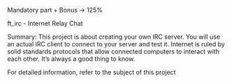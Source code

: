 Mandatory part + Bonus -> 125%

ft_irc - Internet Relay Chat

Summary: This project is about creating your own IRC server. You will use an actual IRC client to connect to your server and test it. Internet is ruled by solid standards protocols that allow connected computers to interact with each other. It’s always a good thing to know.

For detailed information, refer to the subject of this project
